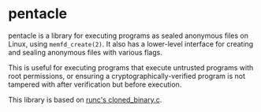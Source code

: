 # pentacle

pentacle is a library for executing programs as sealed anonymous files on Linux, using `memfd_create(2)`. It also has a lower-level interface for creating and sealing anonymous files with various flags.

This is useful for executing programs that execute untrusted programs with root permissions, or ensuring a cryptographically-verified program is not tampered with after verification but before execution.

This library is based on [runc's cloned_binary.c](https://github.com/opencontainers/runc/blob/master/libcontainer/nsenter/cloned_binary.c).
